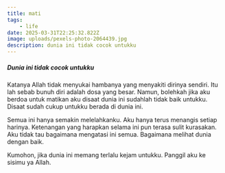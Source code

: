 ```yaml
---
title: mati
tags: 
    - life
date: 2025-03-31T22:25:32.822Z
image: uploads/pexels-photo-2064439.jpg
description: dunia ini tidak cocok untukku
---
```

##### Dunia ini tidak cocok untukku

K﻿atanya Allah tidak menyukai hambanya yang menyakiti dirinya sendiri. Itu lah sebab bunuh diri adalah dosa yang besar. Namun, bolehkah jika aku berdoa untuk matikan aku disaat dunia ini sudahlah tidak baik untukku. Disaat sudah cukup untukku berada di dunia ini.

S﻿emua ini hanya semakin melelahkanku. Aku hanya terus menangis setiap harinya. Ketenangan yang harapkan selama ini pun terasa sulit kurasakan. Aku tidak tau bagaimana mengatasi ini semua. Bagaimana melihat dunia dengan baik.

K﻿umohon, jika dunia ini memang terlalu kejam untukku. Panggil aku ke sisimu ya Allah.